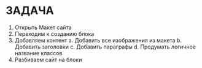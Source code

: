 # ЗАДАЧА

1. Открыть Макет сайта
2. Переходим к созданию блока
3. Добавляем контент
a. Добавить все изображения из макета
b. Добавить заголовки
c. Добавить параграфы
d. Продумать логичное название классов
4. Разбиваем сайт на блоки 